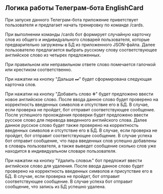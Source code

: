## Логика работы Телеграм-бота EnglishCard

При запуске данного Телеграм-бота приложение приветствует пользователя и предлагает начать тренировку по команде /cards.

При выполнении команды /cards бот формирует случайную карточку слов из общего и индивидуального словарей пользователя, которые предварительно загружены в БД из приложенного JSON-файла. Далее пользователю предлагается выбрать русскому слову соответствующее английское слово из четырех предложенных.

При правильном или неправильном ответе слово помечается галочкой или крестиком соответственно.

При нажатии на кнопку "Дальше ⏭" будет сформирована следующая карточка слов.

При нажатии на кнопку "Добавить слово ➕" будет предложено ввести новое английское слово. После ввода данное слово будет проверено на корректность введенных символов и отсутствие его в БД. В случае, если проверка не пройдет, бот отправит соответствующее сообщение. После успешного прохождения проверки будет предложено ввести русское слово для перевода введенного английского слова. Далее данное русское слово будет также проверено на корректность введенных символов и отсутствие его в БД. В случае, если проверка не пройдет, бот отправит соответствующее сообщение. В случае успеха бот отправит сообщение, что пара введенных слов успешно добавлены в словарь пользователя, а также выведет сообщение сколько слов уже находится в индивидуальном словаре пользователя.

При нажатии на кнопку "Удалить слово🔙" бот предложит ввести английское слово для удаления. После ввода данное слово будет проверено на корректность введенных символов и присутствие его в БД. В случае, если проверка не пройдет, бот отправит соответствующее сообщение. В случае успеха бот отправит сообщение, что запись из БД успешно удалена.
